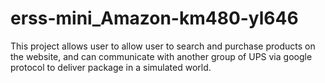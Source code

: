 # erss-mini_Amazon-km480-yl646

This project allows user to allow user to search and purchase products on the website, and can communicate with another group of UPS via google protocol to deliver package in a simulated world.
